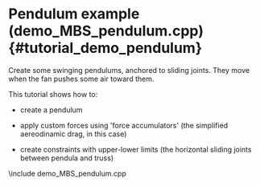 Pendulum example (demo_MBS_pendulum.cpp)  {#tutorial_demo_pendulum}
==========================


Create some swinging pendulums, anchored to sliding joints. 
They move when the fan pushes some air toward them. 

This tutorial shows how to:

- create a pendulum

- apply custom forces using 'force accumulators' 
 (the simplified aereodinamic drag, in this case)
 
- create constraints with upper-lower limits 
 (the horizontal sliding joints between pendula and truss) 
 
 
\include demo_MBS_pendulum.cpp


